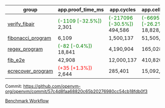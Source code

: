 | group | app.proof_time_ms | app.cycles | app.cells_used | leaf.proof_time_ms | leaf.cycles | leaf.cells_used |
| -- | -- | -- | -- | -- | -- | -- |
| [verify_fibair](https://github.com/openvm-org/openvm/blob/benchmark-results/benchmarks-pr/1219/verify_fibair-57c4d8faa68820c65b20276980cc54cb18fdb0f3.md) |<span style='color: green'>(-1109 [-32.5%])</span> 2,301 | <span style='color: green'>(-217096 [-30.5%])</span> 494,586 | <span style='color: green'>(-6695170 [-26.2%])</span> 18,828,164 |- | - | - |
| [fibonacci_program](https://github.com/openvm-org/openvm/blob/benchmark-results/benchmarks-pr/1219/fibonacci-57c4d8faa68820c65b20276980cc54cb18fdb0f3.md) | 6,109 |  1,500,137 |  51,505,102 |- | - | - |
| [regex_program](https://github.com/openvm-org/openvm/blob/benchmark-results/benchmarks-pr/1219/regex-57c4d8faa68820c65b20276980cc54cb18fdb0f3.md) |<span style='color: green'>(-82 [-0.4%])</span> 18,841 |  4,190,904 |  165,028,173 |- | - | - |
| [fib_e2e](https://github.com/openvm-org/openvm/blob/benchmark-results/benchmarks-pr/1219/fib_e2e-57c4d8faa68820c65b20276980cc54cb18fdb0f3.md) | 42,908 |  12,000,137 |  410,820,430 | 54,680 |  12,342,863 |  480,121,751 |
| [ecrecover_program](https://github.com/openvm-org/openvm/blob/benchmark-results/benchmarks-pr/1219/ecrecover-57c4d8faa68820c65b20276980cc54cb18fdb0f3.md) |<span style='color: red'>(+35 [+1.3%])</span> 2,644 |  285,401 |  15,092,297 |- | - | - |


Commit: https://github.com/openvm-org/openvm/commit/57c4d8faa68820c65b20276980cc54cb18fdb0f3

[Benchmark Workflow](https://github.com/openvm-org/openvm/actions/runs/12878347968)
